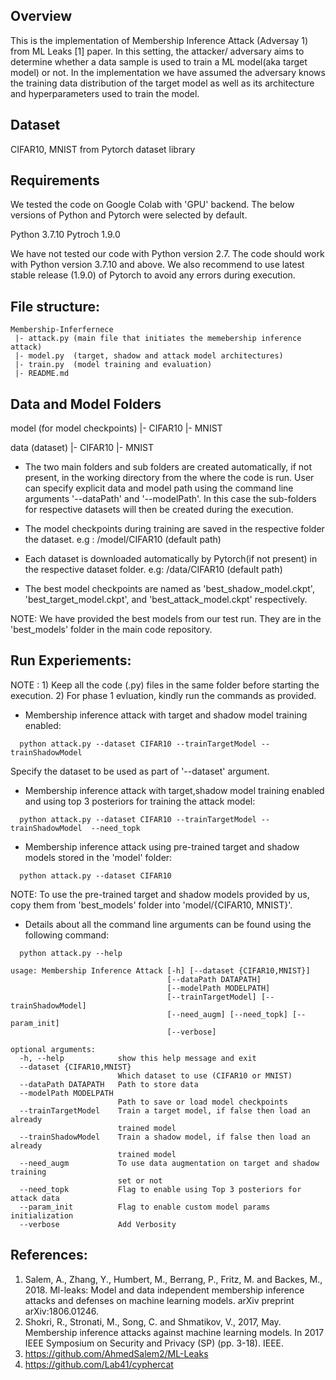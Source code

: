 ## Overview

This is the implementation of Membership Inference Attack (Adversay 1) from ML Leaks [1] paper. In this setting, the attacker/ adversary aims to determine whether a data sample is used to train a ML model(aka target model) or not. In the implementation we have assumed the adversary knows the training data distribution of the target model as well as its architecture and hyperparameters used to train the model.  

## Dataset
CIFAR10, MNIST from Pytorch dataset library

## Requirements
We tested the code on Google Colab with 'GPU' backend. The below versions of Python and Pytorch were selected by default. 

Python 3.7.10
Pytroch 1.9.0

We have not tested our code with Python version 2.7. The code should work with Python version 3.7.10 and above. We also recommend to use latest stable release (1.9.0) of Pytorch to avoid any errors during execution.


## File structure:  

    Membership-Inferfernece
     |- attack.py (main file that initiates the memebership inference attack)
     |- model.py  (target, shadow and attack model architectures)
     |- train.py  (model training and evaluation)
     |- README.md

## Data and Model Folders
  
   model (for model checkpoints)
     |- CIFAR10
     |- MNIST

   data (dataset)
     |- CIFAR10
     |- MNIST

* The two main folders and sub folders are created automatically, if not present, in the working directory from the where the code is run. User can specify explicit data and model path using the command line arguments '--dataPath' and '--modelPath'. In this case the sub-folders for respective datasets will then be created during the execution.

* The model checkpoints during training are saved in the respective folder the dataset. 
e.g : /model/CIFAR10 (default path)

* Each dataset is downloaded automatically by Pytorch(if not present) in the respective dataset folder.
e.g: /data/CIFAR10 (default path)

* The best model checkpoints are named as 'best_shadow_model.ckpt', 'best_target_model.ckpt', and 'best_attack_model.ckpt' respectively.

NOTE: We have provided the best models from our test run. They are in the 'best_models' folder in the main code repository.


## Run Experiements:

NOTE : 1) Keep all the code (.py) files in the same folder before starting the execution.
       2) For phase 1 evluation, kindly run the commands as provided.

* Membership inference attack with target and shadow model training enabled:
```
  python attack.py --dataset CIFAR10 --trainTargetModel --trainShadowModel 
```

Specify the dataset to be used as part of '--dataset' argument.


* Membership inference attack with target,shadow model training enabled and using top 3 posteriors for training the attack model:
```
  python attack.py --dataset CIFAR10 --trainTargetModel --trainShadowModel  --need_topk
```

* Membership inference attack using pre-trained target and shadow models stored in the 'model' folder:
```
  python attack.py --dataset CIFAR10
```
NOTE: To use the pre-trained target and shadow models provided by us, copy them from 'best_models' folder into 'model/{CIFAR10, MNIST}'.

* Details about all the command line arguments can be found using the following command:
```
  python attack.py --help 
```
    usage: Membership Inference Attack [-h] [--dataset {CIFAR10,MNIST}]
                                       [--dataPath DATAPATH]
                                       [--modelPath MODELPATH]
                                       [--trainTargetModel] [--trainShadowModel]
                                       [--need_augm] [--need_topk] [--param_init]
                                       [--verbose]

    optional arguments:
      -h, --help            show this help message and exit
      --dataset {CIFAR10,MNIST}
                            Which dataset to use (CIFAR10 or MNIST)
      --dataPath DATAPATH   Path to store data
      --modelPath MODELPATH
                            Path to save or load model checkpoints
      --trainTargetModel    Train a target model, if false then load an already
                            trained model
      --trainShadowModel    Train a shadow model, if false then load an already
                            trained model
      --need_augm           To use data augmentation on target and shadow training
                            set or not
      --need_topk           Flag to enable using Top 3 posteriors for attack data
      --param_init          Flag to enable custom model params initialization
      --verbose             Add Verbosity



## References:
1. Salem, A., Zhang, Y., Humbert, M., Berrang, P., Fritz, M. and Backes, M., 2018. Ml-leaks: Model and data independent membership inference attacks and defenses on machine learning models. arXiv preprint arXiv:1806.01246.
2. Shokri, R., Stronati, M., Song, C. and Shmatikov, V., 2017, May. Membership inference attacks against machine learning models. In 2017 IEEE Symposium on Security and Privacy (SP) (pp. 3-18). IEEE.
3. https://github.com/AhmedSalem2/ML-Leaks
4. https://github.com/Lab41/cyphercat

